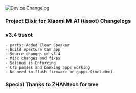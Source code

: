 ![Device Changelog](https://i.imgur.com/C0Wcdr5.png)

### Project Elixir for Xiaomi Mi A1 (tissot) Changelogs

### v3.4 tissot
```
- parts: Added Clear Speaker
- Build Aperture Cam app
- Source changes of v3.4
- Misc changes and fixes 
- Selinux is Enforcing
- CTS passes and banking apps working
- No need to flash firmware or gapps (included)
```

### Special Thanks to ZHANtech for tree 
